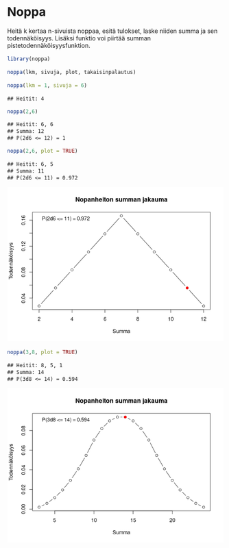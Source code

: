 
# Noppa

Heitä k kertaa n-sivuista noppaa, esitä tulokset, laske niiden summa ja
sen todennäköisyys. Lisäksi funktio voi piirtää summan
pistetodennäköisyysfunktion.

``` r
library(noppa)
```

``` r
noppa(lkm, sivuja, plot, takaisinpalautus)
```

``` r
noppa(lkm = 1, sivuja = 6)
```

    ## Heitit: 4

``` r
noppa(2,6)
```

    ## Heitit: 6, 6
    ## Summa: 12 
    ## P(2d6 <= 12) = 1

``` r
noppa(2,6, plot = TRUE)
```

    ## Heitit: 6, 5
    ## Summa: 11 
    ## P(2d6 <= 11) = 0.972

![](README_files/figure-gfm/unnamed-chunk-5-1.png)<!-- -->

``` r
noppa(3,8, plot = TRUE)
```

    ## Heitit: 8, 5, 1
    ## Summa: 14 
    ## P(3d8 <= 14) = 0.594

![](README_files/figure-gfm/unnamed-chunk-6-1.png)<!-- -->
